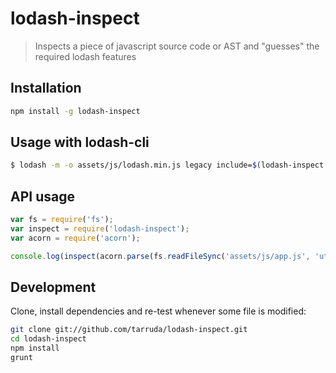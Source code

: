 # lodash-inspect

> Inspects a piece of javascript source code or AST and "guesses" the required lodash features

## Installation

```sh
npm install -g lodash-inspect
```

## Usage with lodash-cli

```sh
$ lodash -m -o assets/js/lodash.min.js legacy include=$(lodash-inspect assets/js/app.js)
```

## API usage

```js
var fs = require('fs');
var inspect = require('lodash-inspect');
var acorn = require('acorn');

console.log(inspect(acorn.parse(fs.readFileSync('assets/js/app.js', 'utf8'))));
```

## Development

Clone, install dependencies and re-test whenever some file is modified:

```sh
git clone git://github.com/tarruda/lodash-inspect.git
cd lodash-inspect
npm install
grunt
```

